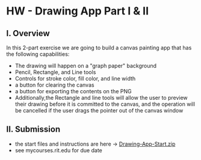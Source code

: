 # HW - Drawing App Part I & II

## I. Overview
In this 2-part exercise we are going to build a canvas painting app that has the following capabilities:
- The drawing will happen on a "graph paper" background
- Pencil, Rectangle, and Line tools
- Controls for stroke color, fill color, and line width
- a button for clearing the canvas
- a button for exporting the contents on the PNG
- Additionally,the Rectangle and line tools will allow the user to preview their drawing before it is committed to the canvas, and the operation will be cancelled if the user drags the pointer out of the canvas window
   
  
## II. Submission
- the start files and instructions are here -> [Drawing-App-Start.zip](_files/Drawing-App-Start.zip)
- see mycourses.rit.edu for due date
